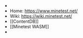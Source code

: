-
- Home: https://www.minetest.net/
- Wiki:  https://wiki.minetest.net/
- [[ContentDB]]
- [[Minetest WASM]]
-